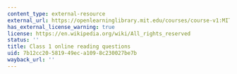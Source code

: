 ```yaml
---
content_type: external-resource
external_url: https://openlearninglibrary.mit.edu/courses/course-v1:MITx+18.05r_10+2022_Summer/courseware/week1/class1/3?activate_block_id=block-v1%3AMITx%2B18.05r_10%2B2022_Summer%2Btype%40vertical%2Bblock%40class1-rq1-vertical
has_external_license_warning: true
license: https://en.wikipedia.org/wiki/All_rights_reserved
status: ''
title: Class 1 online reading questions
uid: 7b12cc20-5819-49ec-a109-8c230027be7b
wayback_url: ''
---
```

